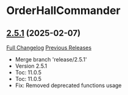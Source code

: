 # OrderHallCommander

## [2.5.1](https://github.com/alarofrunetotem/OrderHallCommander/tree/2.5.1) (2025-02-07)
[Full Changelog](https://github.com/alarofrunetotem/OrderHallCommander/compare/2.4.1...2.5.1) [Previous Releases](https://github.com/alarofrunetotem/OrderHallCommander/releases)

- Merge branch 'release/2.5.1'  
- Version 2.5.1  
- Toc: 11.0.5  
- Toc: 11.0.5  
- Fix: Removed deprecated functions usage  

